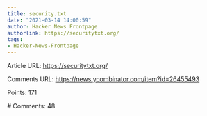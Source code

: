 ```yaml
---
title: security.txt
date: "2021-03-14 14:00:59"
author: Hacker News Frontpage
authorlink: https://securitytxt.org/
tags:
- Hacker-News-Frontpage
---
```


<p>Article URL: <a href="https://securitytxt.org/">https://securitytxt.org/</a></p>
<p>Comments URL: <a href="https://news.ycombinator.com/item?id=26455493">https://news.ycombinator.com/item?id=26455493</a></p>
<p>Points: 171</p>
<p># Comments: 48</p>
